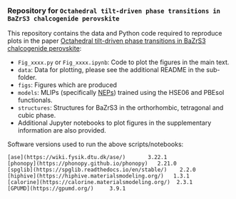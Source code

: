 ### Repository for `Octahedral tilt-driven phase transitions in BaZrS3 chalcogenide perovskite`

This repository contains the data and Python code required to reproduce plots in the paper [Octahedral tilt-driven phase transitions in BaZrS3 chalcogenide perovskite](https://arxiv.org/pdf/2411.14289):

 - `Fig_xxxx.py` or `Fig_xxxx.ipynb`: Code to plot the figures in the main text.
 - `data`: Data for plotting, please see the additional README in the sub-folder.
 - `figs`: Figures which are produced
 - `models`: MLIPs (specifically [NEPs](https://gpumd.org/index.html)) trained using the HSE06 and PBEsol functionals.
 - `structures`: Structures for BaZrS3 in the orthorhombic, tetragonal and cubic phase.
 - Additional Jupyter notebooks to plot figures in the supplementary information are also provided.

Software versions used to run the above scripts/notebooks:
```
[ase](https://wiki.fysik.dtu.dk/ase/)       3.22.1
[phonopy](https://phonopy.github.io/phonopy)   2.21.0
[spglib](https://spglib.readthedocs.io/en/stable/)    2.2.0
[hiphive](https://hiphive.materialsmodeling.org/)   1.3.1
[calorine](https://calorine.materialsmodeling.org/)  2.3.1
[GPUMD](https://gpumd.org/)     3.9.1 
```
